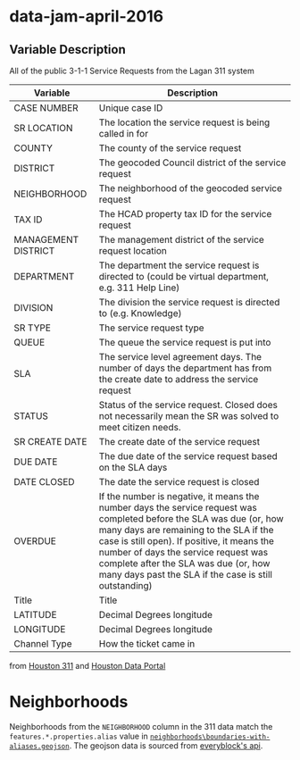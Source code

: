 # data-jam-april-2016

## Variable Description

All of the public 3-1-1 Service Requests from the Lagan 311 system

| Variable | Description |
| ---------------- | ------------------ |
| CASE NUMBER | Unique case ID |
| SR LOCATION | The location the service request is being called in for |
| COUNTY | The county of the service request |
| DISTRICT | The geocoded Council district of the service request |
| NEIGHBORHOOD | The neighborhood of the geocoded service request |
| TAX ID | The HCAD property tax ID for the service request |
| MANAGEMENT DISTRICT | The management district of the service request location |
| DEPARTMENT | The department the service request is directed to (could be virtual department, e.g. 311 Help Line) |
| DIVISION | The division the service request is directed to (e.g. Knowledge) |
| SR TYPE | The service request type |
| QUEUE | The queue the service request is put into |
| SLA | The service level agreement days. The number of days the department has from the create date to address the service request |
| STATUS | Status of the service request. Closed does not necessarily mean the SR was solved to meet citizen needs. |
| SR CREATE DATE | The create date of the service request |
| DUE DATE | The due date of the service request based on the SLA days |
| DATE CLOSED | The date the service request is closed |
| OVERDUE | If the number is negative, it means the number days the service request was completed before the SLA was due (or, how many days are remaining to the SLA if the case is still open). If positive, it means the number of days the service request was complete after the SLA was due (or, how many days past the SLA if the case is still outstanding) |
| Title | Title |
| LATITUDE | Decimal Degrees longitude |
| LONGITUDE | Decimal Degrees longitude |
| Channel Type | How the ticket came in |

from [Houston 311](http://www.houstontx.gov/311/) and [Houston Data Portal](http://data.ohouston.org/dataset/city-of-houston-311-service-requests)

# Neighborhoods

Neighborhoods from the `NEIGHBORHOOD` column in the 311 data match the `features.*.properties.alias` value in [`neighborhoods\boundaries-with-aliases.geojson`](https://github.com/houstondatavis/data-jam-april-2016/blob/master/neighborhoods/boundaries-with-aliases.geojson).  The geojson data is sourced from [everyblock's api](http://www.everyblock.com/developers/location-boundaries/).
